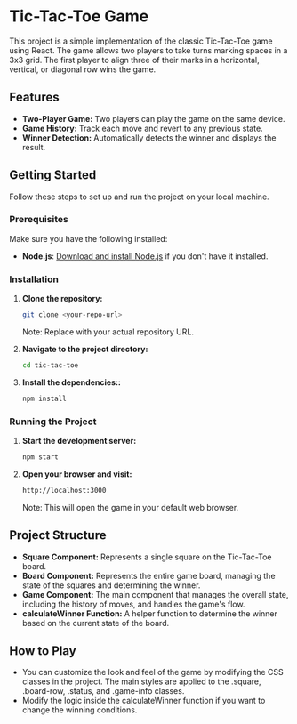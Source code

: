 # Tic-Tac-Toe Game

This project is a simple implementation of the classic Tic-Tac-Toe game using React. The game allows two players to take turns marking spaces in a 3x3 grid. The first player to align three of their marks in a horizontal, vertical, or diagonal row wins the game.

## Features

- **Two-Player Game:** Two players can play the game on the same device.
- **Game History:** Track each move and revert to any previous state.
- **Winner Detection:** Automatically detects the winner and displays the result.

## Getting Started

Follow these steps to set up and run the project on your local machine.

### Prerequisites

Make sure you have the following installed:

- **Node.js**: [Download and install Node.js](https://nodejs.org/) if you don't have it installed.

### Installation

1. **Clone the repository:**

   ```bash
   git clone <your-repo-url>
   ```
    Note: Replace <your-repo-url> with your actual repository URL.

2. **Navigate to the project directory:**

   ```bash
   cd tic-tac-toe
   ```

3. **Install the dependencies::**

    ```bash
    npm install
    ```

### Running the Project

1. **Start the development server:**
    ```bash
    npm start
    ```

2. **Open your browser and visit:**
    ```bash
    http://localhost:3000
    ```
    Note: This will open the game in your default web browser.


## Project Structure

- **Square Component:** Represents a single square on the Tic-Tac-Toe board.
- **Board Component:** Represents the entire game board, managing the state of the squares and determining the winner.
- **Game Component:** The main component that manages the overall state, including the history of moves, and handles the game's flow.
- **calculateWinner Function:** A helper function to determine the winner based on the current state of the board.

## How to Play

- You can customize the look and feel of the game by modifying the CSS classes in the project. The main styles are applied to the .square, .board-row, .status, and .game-info classes.
- Modify the logic inside the calculateWinner function if you want to change the winning conditions.
